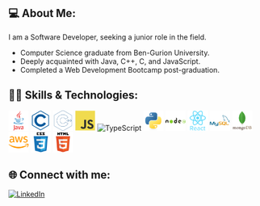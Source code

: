 ## 💻 About Me:
I am a Software Developer, seeking a junior role in the field.
- Computer Science graduate from Ben-Gurion University.
- Deeply acquainted with Java, C++, C, and JavaScript.
- Completed a Web Development Bootcamp post-graduation.

## 👨‍💻 Skills & Technologies:
<img src="https://raw.githubusercontent.com/devicons/devicon/master/icons/java/java-original-wordmark.svg" alt="Java" width="40" height="40"/>  <img src="https://raw.githubusercontent.com/devicons/devicon/master/icons/c/c-line.svg" alt="C" width="40" height="40"/>  <img src="https://raw.githubusercontent.com/devicons/devicon/master/icons/cplusplus/cplusplus-line.svg" alt="C++" width="40" height="40"/>  <img src="https://raw.githubusercontent.com/devicons/devicon/master/icons/javascript/javascript-original.svg" alt="JavaScript" width="40" height="40"/>  <img src="https://raw.githubusercontent.com/devicons/devicon/master/icons/typescript/typecript-original.svg" alt="TypeScript" width="40" height="40"/>  <img src="https://raw.githubusercontent.com/devicons/devicon/master/icons/python/python-original.svg" alt="Python" width="40" height="40"/>  <img src="https://raw.githubusercontent.com/devicons/devicon/master/icons/nodejs/nodejs-original-wordmark.svg" alt="Node.js" width="40" height="40"/>  <img src="https://raw.githubusercontent.com/devicons/devicon/master/icons/react/react-original-wordmark.svg" alt="React" width="40" height="40"/>  <img src="https://raw.githubusercontent.com/devicons/devicon/master/icons/mysql/mysql-original-wordmark.svg" alt="MySQL" width="40" height="40"/>  <img src="https://raw.githubusercontent.com/devicons/devicon/master/icons/mongodb/mongodb-original-wordmark.svg" alt="MongoDB" width="40" height="40"/>  <img src="https://raw.githubusercontent.com/devicons/devicon/master/icons/amazonwebservices/amazonwebservices-plain-wordmark.svg" alt="AWS" width="40" height="40"/>  <img src="https://raw.githubusercontent.com/devicons/devicon/master/icons/css3/css3-original-wordmark.svg" alt="CSS" width="40" height="40"/>  <img src="https://raw.githubusercontent.com/devicons/devicon/master/icons/html5/html5-original-wordmark.svg" alt="HTML" width="40" height="40"/>


  
  





## 🌐 Connect with me:
[![LinkedIn](https://img.shields.io/badge/LinkedIn-0077B5?style=for-the-badge&logo=linkedin&logoColor=white)](https://www.linkedin.com/in/roi-paz/)
